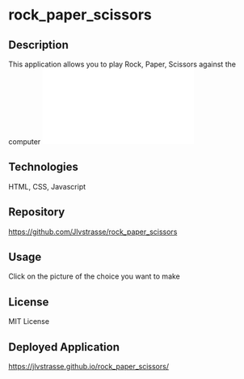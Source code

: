 # rock_paper_scissors

## Description
This application allows you to play Rock, Paper, Scissors against the computer
![Rock Paper Scissors](./assets/pictures/rockpaperscissors.pdf)

## Technologies
HTML, CSS,  Javascript

## Repository
https://github.com/Jlvstrasse/rock_paper_scissors

## Usage
Click on the picture of the choice you want to make

## License
MIT License


## Deployed Application
https://jlvstrasse.github.io/rock_paper_scissors/